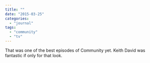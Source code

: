 ```yaml
---
title: ""
date: "2015-03-25"
categories: 
  - "journal"
tags: 
  - "community"
  - "tv"
---
```


That was one of the best episodes of Community yet. Keith David was fantastic if only for that look.
